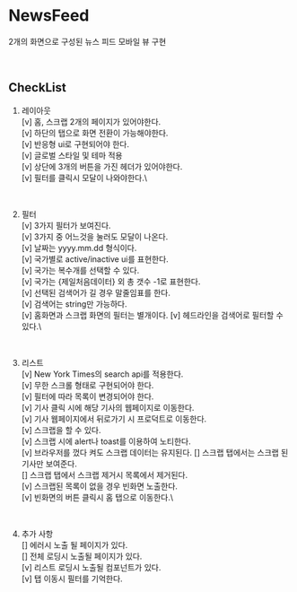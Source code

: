 # NewsFeed

2개의 화면으로 구성된 뉴스 피드 모바일 뷰 구현

<br />

## CheckList

1. 레이아웃\
   [v] 홈, 스크랩 2개의 페이지가 있어야한다.\
   [v] 하단의 탭으로 화면 전환이 가능해야한다.\
   [v] 반응형 ui로 구현되어야 한다.\
   [v] 글로벌 스타일 및 테마 적용\
   [v] 상단에 3개의 버튼을 가진 헤더가 있어야한다.\
   [v] 필터를 클릭시 모달이 나와야한다.\

<br />

2. 필터\
   [v] 3가지 필터가 보여진다.\
   [v] 3가지 중 어느것을 눌러도 모달이 나온다.\
   [v] 날짜는 yyyy.mm.dd 형식이다.\
   [v] 국가별로 active/inactive ui를 표현한다.\
   [v] 국가는 복수개를 선택할 수 있다.\
   [v] 국가는 {제일처음데이터} 외 총 갯수 -1로 표현한다.\
   [v] 선택된 검색어가 길 경우 말줄임표를 한다.\
   [v] 검색어는 string만 가능하다.\
   [v] 홈화면과 스크랩 화면의 필터는 별개이다.
   [v] 헤드라인을 검색어로 필터할 수 있다.\

<br />

3. 리스트\
   [v] New York Times의 search api를 적용한다.\
   [v] 무한 스크롤 형태로 구현되어야 한다.\
   [v] 필터에 따라 목록이 변경되어야 한다.\
   [v] 기사 클릭 시에 해당 기사의 웹페이지로 이동한다.\
   [v] 기사 웹페이지에서 뒤로가기 시 프로덕트로 이동한다.\
   [v] 스크랩을 할 수 있다.\
   [v] 스크랩 시에 alert나 toast를 이용하여 노티한다.\
   [v] 브라우저를 껐다 켜도 스크랩 데이터는 유지된다.
   [] 스크랩 탭에서는 스크랩 된 기사만 보여준다.\
   [] 스크랩 탭에서 스크랩 제거시 목록에서 제거된다.\
   [v] 스크랩된 목록이 없을 경우 빈화면 노출한다.\
   [v] 빈화면의 버튼 클릭시 홈 탭으로 이동한다.\

<br />

4. 추가 사항\
   [] 에러시 노출 될 페이지가 있다.\
   [] 전체 로딩시 노출될 페이지가 있다.\
   [v] 리스트 로딩시 노출될 컴포넌트가 있다.\
   [v] 탭 이동시 필터를 기억한다.
